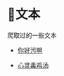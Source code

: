 # 📝文本

爬取过的一些文本

* [你好污啊](https://github.com/sy-records/speech_spiders/tree/master/txt/nihaowu.txt)

* [心灵毒鸡汤](https://github.com/sy-records/speech_spiders/tree/master/txt/chicken-soup.txt)